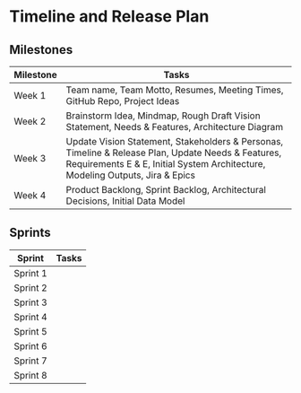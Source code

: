 # Timeline and Release Plan

## Milestones

| Milestone | Tasks         |
| --------- | ------------- |
| Week 1    | Team name, Team Motto, Resumes, Meeting Times, GitHub Repo, Project Ideas |
| Week 2    | Brainstorm Idea, Mindmap, Rough Draft Vision Statement, Needs & Features, Architecture Diagram |
| Week 3    | Update Vision Statement, Stakeholders & Personas, Timeline & Release Plan, Update Needs & Features, Requirements E & E, Initial System Architecture, Modeling Outputs, Jira & Epics |
| Week 4    | Product Backlong, Sprint Backlog, Architectural Decisions, Initial Data Model |

## Sprints

| Sprint | Tasks         |
| --------- | ------------- |
| Sprint 1  |               |
| Sprint 2  |               |
| Sprint 3  |               |
| Sprint 4  |               |
| Sprint 5  |               |
| Sprint 6  |               |
| Sprint 7  |               |
| Sprint 8  |               |